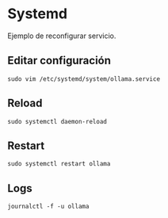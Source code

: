 # Systemd

Ejemplo de reconfigurar servicio.

## Editar configuración

    sudo vim /etc/systemd/system/ollama.service

## Reload

    sudo systemctl daemon-reload

## Restart

    sudo systemctl restart ollama

## Logs

    journalctl -f -u ollama

